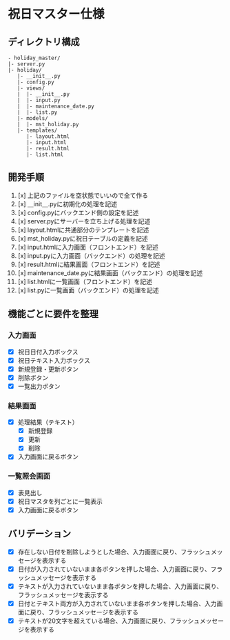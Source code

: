 # 祝日マスター仕様
## ディレクトリ構成
```
- holiday_master/
|- server.py
|- holiday/
   |- __init__.py
   |- config.py
   |- views/
   |  |- __init__.py
   |  |- input.py
   |  |- maintenance_date.py
   |  |- list.py
   |- models/
   |  |- mst_holiday.py
   |- templates/
      |- layout.html
      |- input.html
      |- result.html
      |- list.html
```
## 開発手順
1. [x] 上記のファイルを空状態でいいので全て作る
2. [x] ＿init＿.pyに初期化の処理を記述
3. [x] config.pyにバックエンド側の設定を記述
4. [x] server.pyにサーバーを立ち上げる処理を記述
5. [x] layout.htmlに共通部分のテンプレートを記述
6. [x] mst_holiday.pyに祝日テーブルの定義を記述
7. [x] input.htmlに入力画面（フロントエンド）を記述
8. [x] input.pyに入力画面（バックエンド）の処理を記述
9. [x] result.htmlに結果画面（フロントエンド）を記述
10. [x] maintenance_date.pyに結果画面（バックエンド）の処理を記述
11. [x] list.htmlに一覧画面（フロントエンド）を記述
12. [x] list.pyに一覧画面（バックエンド）の処理を記述

## 機能ごとに要件を整理
### 入力画面
- [x] 祝日日付入力ボックス
- [x] 祝日テキスト入力ボックス
- [x] 新規登録・更新ボタン
- [x] 削除ボタン
- [x] 一覧出力ボタン
### 結果画面
- [x] 処理結果（テキスト）
   - [x] 新規登録
   - [x] 更新
   - [x] 削除
- [x] 入力画面に戻るボタン
### 一覧照会画面
- [x] 表見出し
- [x] 祝日マスタを列ごとに一覧表示
- [x] 入力画面に戻るボタン

## バリデーション
- [x] 存在しない日付を削除しようとした場合、入力画面に戻り、フラッシュメッセージを表示する
- [x] 日付が入力されていないまま各ボタンを押した場合、入力画面に戻り、フラッシュメッセージを表示する
- [x] テキストが入力されていないまま各ボタンを押した場合、入力画面に戻り、フラッシュメッセージを表示する
- [x] 日付とテキスト両方が入力されていないまま各ボタンを押した場合、入力画面に戻り、フラッシュメッセージを表示する
- [x] テキストが20文字を超えている場合、入力画面に戻り、フラッシュメッセージを表示する
